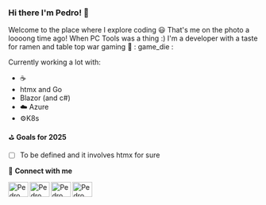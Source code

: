 ### Hi there I'm Pedro! :wave:

Welcome to the place where I explore coding :smiley:
That's me on the photo a loooong time ago! When PC Tools was a thing :)
I'm a developer with a taste for ramen and table top war gaming :rocket: : game_die :

Currently working a lot with:

* :coffee:
* htmx and Go
* Blazor (and c#)
* ☁️ Azure
* ⚙️K8s

 :golf: **Goals for 2025**

* [ ] To be defined and it involves htmx for sure

:link: **Connect with me**

[<img align="left" alt="Pedro Pereira | LinkedIn"  height="30" width="40"  src="https://raw.githubusercontent.com/rahuldkjain/github-profile-readme-generator/master/src/images/icons/Social/linked-in-alt.svg" />][linkedin][<img align="left" alt="Pedro Pereira | Twitter"  height="30" width="40"  src="https://raw.githubusercontent.com/rahuldkjain/github-profile-readme-generator/master/src/images/icons/Social/twitter.svg" />][twitter][<img align="left" alt="Pedro Pereira | Instagram"  height="30" width="40"  src="https://raw.githubusercontent.com/rahuldkjain/github-profile-readme-generator/master/src/images/icons/Social/stack-overflow.svg" />][stackoverflow][<img align="left" alt="Pedro Pereira | Instagram"  height="30" width="40"  src="https://raw.githubusercontent.com/rahuldkjain/github-profile-readme-generator/master/src/images/icons/Social/instagram.svg" />][instagram]

[twitter]: https://twitter.com/PNunoPereira
[linkedin]: https://www.linkedin.com/in/pnpereira/
[stackoverflow]: https://stackoverflow.com/users/1750472/pppereira
[instagram]: https://www.instagram.com/pednunmy_arts/
